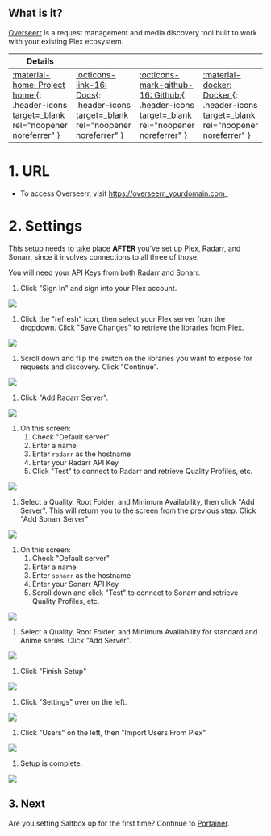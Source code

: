 ## What is it?

[Overseerr](https://overseerr.dev/) is a request management and media discovery tool built to work with your existing Plex ecosystem.

| Details     |             |             |             |
|-------------|-------------|-------------|-------------|
| [:material-home: Project home ](https://overseerr.dev/){: .header-icons target=_blank rel="noopener noreferrer" } | [:octicons-link-16: Docs](https://docs.overseerr.dev/){: .header-icons target=_blank rel="noopener noreferrer" } | [:octicons-mark-github-16: Github:](https://github.com/sct/overseerr){: .header-icons target=_blank rel="noopener noreferrer" } | [:material-docker: Docker ](https://hub.docker.com/r/sctx/overseerr){: .header-icons target=_blank rel="noopener noreferrer" }|


# 1. URL

- To access Overseerr, visit https://overseerr._yourdomain.com_

# 2. Settings

This setup needs to take place **AFTER** you've set up Plex, Radarr, and Sonarr, since it involves connections to all three of those.

You will need your API Keys from both Radarr and Sonarr.

1. Click "Sign In" and sign into your Plex account.

![](../images/overseerr/01-overseerr.png)

1. Click the "refresh" icon, then select your Plex server from the dropdown.  Click "Save Changes" to retrieve the libraries from Plex.

![](../images/overseerr/02-overseerr.png)

1. Scroll down and flip the switch on the libraries you want to expose for requests and discovery.  Click "Continue".

![](../images/overseerr/03-overseerr.png)

1. Click "Add Radarr Server".

![](../images/overseerr/04-overseerr.png)

1. On this screen:
    1. Check "Default server"
    2. Enter a name
    3. Enter `radarr` as the hostname
    4. Enter your Radarr API Key
    5. Click "Test" to connect to Radarr and retrieve Quality Profiles, etc.

![](../images/overseerr/05-overseerr.png)

1. Select a Quality, Root Folder, and Minimum Availability, then click "Add Server".  This will return you to the screen from the previous step. Click "Add Sonarr Server"

![](../images/overseerr/06-overseerr.png)

1. On this screen:
    1. Check "Default server"
    2. Enter a name
    3. Enter `sonarr` as the hostname
    4. Enter your Sonarr API Key
    5. Scroll down and click "Test" to connect to Sonarr and retrieve Quality Profiles, etc.

![](../images/overseerr/07-overseerr.png)

1. Select a Quality, Root Folder, and Minimum Availability for standard and Anime series.  Click  "Add Server".

![](../images/overseerr/08-overseerr.png)

1. Click "Finish Setup"

![](../images/overseerr/09-overseerr.png)

1. Click "Settings" over on the left.

![](../images/overseerr/10-overseerr.png)

1. Click "Users" on the left, then "Import Users From Plex"

![](../images/overseerr/11-overseerr.png)

1. Setup is complete.

![](../images/overseerr/12-overseerr.png)

## 3. Next

Are you setting Saltbox up for the first time?  Continue to [Portainer](../../apps/portainer.md).
